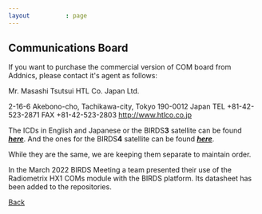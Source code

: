 ```yaml
---
layout          : page
---
```


## Communications Board

If you want to purchase the commercial version of COM board from Addnics, please contact it's agent as follows:

Mr. Masashi Tsutsui
HTL Co. Japan Ltd.

2-16-6 Akebono-cho, Tachikawa-city,
Tokyo 190-0012 Japan
TEL +81-42-523-2871 FAX +81-42-523-2803
http://www.htlco.co.jp

The ICDs in English and Japanese or the BIRDS**3** satellite can be found [***here***](https://github.com/BIRDSOpenSource/BIRDS3-COM).
And the ones for the BIRDS**4** satellite can be found [***here***](https://github.com/BIRDSOpenSource/BIRDS4-COM).

While they are the same, we are keeping them separate to maintain order.

In the March 2022 BIRDS Meeting a team presented their use of the Radiometrix HX1 COMs module with the BIRDS platform. Its datasheet has been added to the repositories.

[Back](./)
